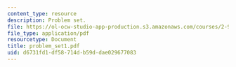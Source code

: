 ```yaml
---
content_type: resource
description: Problem set.
file: https://ol-ocw-studio-app-production.s3.amazonaws.com/courses/2-997-decision-making-in-large-scale-systems-spring-2004/d6731fd1df58714db59ddae029677083_problem_set1.pdf
file_type: application/pdf
resourcetype: Document
title: problem_set1.pdf
uid: d6731fd1-df58-714d-b59d-dae029677083
---
```

